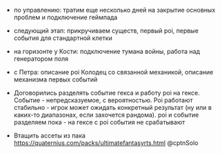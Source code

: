 
- по управлению: тратим еще несколько дней на закрытие основных проблем и подключение геймпада

- следующий этап: прикручиваем существ, первый poi, первые события для стандартной клетки

- на горизонте у Кости: подключение тумана войны, работа над генератором поля

- с Петра: описание poi Колодец со связанной механикой, описание механизма первых событий

- Договорились разделять событие гекса и работу poi на гексе. Событие - непредсказуемое, с вероятностью. Poi работают стабильно - игрок может ожидать конкретный результат (ну или в каких-то диапазонах, если захочется рандома). poi и событие разделяем пока - на гексе с poi события не срабатывают

- Втащить ассеты из пака https://quaternius.com/packs/ultimatefantasyrts.html @cptnSolo